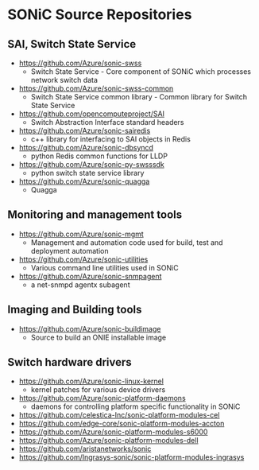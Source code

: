 # SONiC Source Repositories
## SAI, Switch State Service
- https://github.com/Azure/sonic-swss
	- Switch State Service - Core component of SONiC which processes network switch data    
- https://github.com/Azure/sonic-swss-common
	- Switch State Service common library - Common library for Switch State Service
- https://github.com/opencomputeproject/SAI
	- Switch Abstraction Interface standard headers
- https://github.com/Azure/sonic-sairedis
	- c++ library for interfacing to SAI objects in Redis 
- https://github.com/Azure/sonic-dbsyncd
	- python Redis common functions for LLDP
- https://github.com/Azure/sonic-py-swsssdk
	- python switch state service library
- https://github.com/Azure/sonic-quagga
	- Quagga 
	
## Monitoring and management tools 
- https://github.com/Azure/sonic-mgmt
	- Management and automation code used for build, test and deployment automation
- https://github.com/Azure/sonic-utilities
	- Various command line utilities used in SONiC
- https://github.com/Azure/sonic-snmpagent
	- a net-snmpd agentx subagent 

## Imaging and Building tools
- https://github.com/Azure/sonic-buildimage
	- Source to build an ONIE installable image 

## Switch hardware drivers
- https://github.com/Azure/sonic-linux-kernel
	- kernel patches for various device drivers
- https://github.com/Azure/sonic-platform-daemons
	- daemons for controlling platform specific functionality in SONiC
- https://github.com/celestica-Inc/sonic-platform-modules-cel
- https://github.com/edge-core/sonic-platform-modules-accton
- https://github.com/Azure/sonic-platform-modules-s6000
- https://github.com/Azure/sonic-platform-modules-dell
- https://github.com/aristanetworks/sonic
- https://github.com/Ingrasys-sonic/sonic-platform-modules-ingrasys

